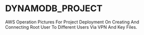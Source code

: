 # DYNAMODB_PROJECT
AWS Operation Pictures For Project Deployment On Creating And Connecting Root User To Different Users Via VPN And Key Files.
